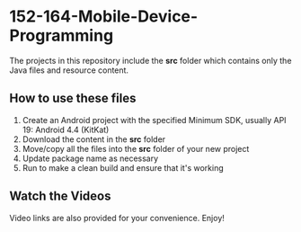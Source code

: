 # 152-164-Mobile-Device-Programming
The projects in this repository include the **src** folder which contains only the Java files and resource content.  
## How to use these files
 1. Create an Android project with the specified Minimum SDK, usually API 19:  Android 4.4 (KitKat)
 2. Download the content in the **src** folder
 3. Move/copy all the files into the **src** folder of your new project
 4. Update package name as necessary
 5. Run to make a clean build and ensure that it's working

## Watch the Videos
Video links are also provided for your convenience.  Enjoy!
